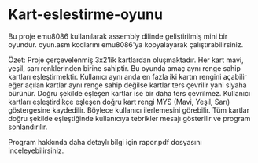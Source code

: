# Kart-eslestirme-oyunu

Bu proje emu8086 kullanılarak assembly dilinde geliştirilmiş mini bir oyundur.
oyun.asm kodlarını emu8086'ya kopyalayarak çalıştırabilirsiniz.

Özet:
Proje çerçevelenmiş 3x2’lik kartlardan oluşmaktadır. Her kart mavi, yeşil, sarı renklerinden birine sahiptir. Bu oyunda amaç aynı renge sahip kartları eşleştirmektir. Kullanıcı aynı anda en fazla iki kartın rengini açabilir eğer açılan kartlar aynı renge sahip değilse kartlar ters çevrilir yani siyaha bürünür. Doğru şekilde eşleşen kartlar ise bir daha ters çevrilmez. Kullanıcı kartları eşleştirdikçe eşleşen doğru kart rengi MYS (Mavi, Yeşil, Sarı) göstergesine kaydedilir. Böylece kullanıcı ilerlemesini görebilir. Tüm kartlar doğru şekilde eşleştiğinde kullanıcıya tebrikler mesajı gösterilir ve program sonlandırılır.

Program hakkında daha detaylı bilgi için rapor.pdf dosyasını inceleyebilirsiniz.
